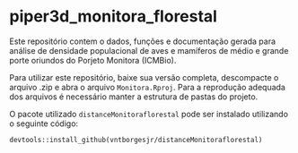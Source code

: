 # piper3d_monitora_florestal

 Este repositório contem o dados, funções e documentação gerada para análise de densidade populacional de aves e mamíferos de médio e grande porte oriundos do Porjeto Monitora (ICMBio). 
 
 Para utilizar este repositório, baixe sua versão completa, descompacte o arquivo .zip e abra o arquivo `Monitora.Rproj`. Para a reprodução adequada dos arquivos é necessário manter a estrutura de pastas do projeto.
 
 O pacote utilizado `distanceMonitoraflorestal` pode ser instalado utilizando o seguinte código:
 
``` 
devtools::install_github(vntborgesjr/distanceMonitoraflorestal)
```